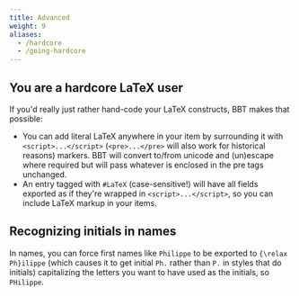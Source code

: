 ```yaml
---
title: Advanced
weight: 9
aliases:
  - /hardcore
  - /going-hardcore
---
```

## You are a hardcore LaTeX user

If you'd really just rather hand-code your LaTeX constructs, BBT makes that possible:

* You can add literal LaTeX anywhere in your item by surrounding it with `<script>...</script>` (`<pre>...</pre>` will also work for historical reasons) markers. BBT will
  convert to/from unicode and (un)escape where required but will pass whatever is enclosed in the pre tags unchanged.
* An entry tagged with `#LaTeX` (case-sensitive!) will have all fields exported as if they're wrapped in
  `<script>...</script>`, so you can include LaTeX markup in your items.

## Recognizing initials in names

In names, you can force first names like `Philippe` to be exported to `{\relax Ph}ilippe` (which causes it to get initial `Ph.` rather than `P.` in styles that do initials) capitalizing the letters you want to have used as the initials, so `PHilippe`.
